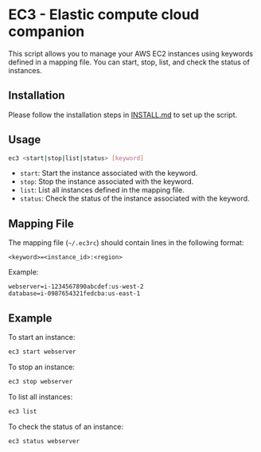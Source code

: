 # EC3 - Elastic compute cloud companion

This script allows you to manage your AWS EC2 instances using keywords defined in a mapping file. You can start, stop, list, and check the status of instances.

## Installation

Please follow the installation steps in [INSTALL.md](./INSTALL.md) to set up the script.

## Usage

```bash
ec3 <start|stop|list|status> [keyword]
```

- `start`: Start the instance associated with the keyword.
- `stop`: Stop the instance associated with the keyword.
- `list`: List all instances defined in the mapping file.
- `status`: Check the status of the instance associated with the keyword.

## Mapping File

The mapping file (`~/.ec3rc`) should contain lines in the following format:

```
<keyword>=<instance_id>:<region>
```

Example:

```
webserver=i-1234567890abcdef:us-west-2
database=i-0987654321fedcba:us-east-1
```

## Example

To start an instance:

```bash
ec3 start webserver
```

To stop an instance:

```bash
ec3 stop webserver
```

To list all instances:

```bash
ec3 list
```

To check the status of an instance:

```bash
ec3 status webserver
```